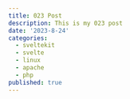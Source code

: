 ```yaml
---
title: 023 Post
description: This is my 023 post
date: '2023-8-24'
categories:
  - sveltekit
  - svelte
  - linux
  - apache
  - php
published: true
---
```


